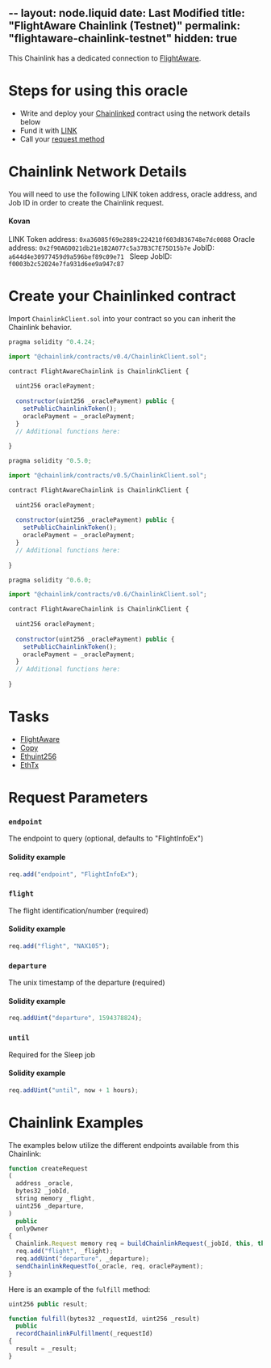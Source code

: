 --
layout: node.liquid
date: Last Modified
title: "FlightAware Chainlink (Testnet)"
permalink: "flightaware-chainlink-testnet"
hidden: true
---
This Chainlink has a dedicated connection to <a href="https://uk.flightaware.com/" target="_blank">FlightAware</a>.

# Steps for using this oracle

- Write and deploy your [Chainlinked](../request-and-receive-data) contract using the network details below
- Fund it with [LINK](../link-token-contracts)
- Call your [request method](#section-chainlink-examples) 

# Chainlink Network Details

You will need to use the following LINK token address, oracle address, and Job ID in order to create the Chainlink request.

#### Kovan
LINK Token address: `0xa36085f69e2889c224210f603d836748e7dc0088`
Oracle address: `0x2f90A6D021db21e1B2A077c5a37B3C7E75D15b7e` 
JobID: `a644d4e30977459d9a596bef89c09e71 `
Sleep JobID: `f0003b2c52024e7fa931d6ee9a947c87`

# Create your Chainlinked contract

Import `ChainlinkClient.sol` into your contract so you can inherit the Chainlink behavior.

```javascript Solidity 4
pragma solidity ^0.4.24;

import "@chainlink/contracts/v0.4/ChainlinkClient.sol";

contract FlightAwareChainlink is ChainlinkClient {
  
  uint256 oraclePayment;
  
  constructor(uint256 _oraclePayment) public {
    setPublicChainlinkToken();
    oraclePayment = _oraclePayment;
  }
  // Additional functions here:
  
}
```
```javascript Solidity 5
pragma solidity ^0.5.0;

import "@chainlink/contracts/v0.5/ChainlinkClient.sol";

contract FlightAwareChainlink is ChainlinkClient {
  
  uint256 oraclePayment;
  
  constructor(uint256 _oraclePayment) public {
    setPublicChainlinkToken();
    oraclePayment = _oraclePayment;
  }
  // Additional functions here:
  
}
```
```javascript Solidity 6
pragma solidity ^0.6.0;

import "@chainlink/contracts/v0.6/ChainlinkClient.sol";

contract FlightAwareChainlink is ChainlinkClient {
  
  uint256 oraclePayment;
  
  constructor(uint256 _oraclePayment) public {
    setPublicChainlinkToken();
    oraclePayment = _oraclePayment;
  }
  // Additional functions here:
  
}
```

# Tasks

- [FlightAware](../external-adapters)
- [Copy](../adapters#section-copy)
- [Ethuint256](../adapters#section-ethuint256)
- [EthTx](../adapters#section-ethtx)

# Request Parameters

### `endpoint`

The endpoint to query (optional, defaults to "FlightInfoEx")

#### Solidity example

```javascript
req.add("endpoint", "FlightInfoEx");
```

### `flight`

The flight identification/number (required)

#### Solidity example

```javascript
req.add("flight", "NAX105");
```

### `departure`

The unix timestamp of the departure (required)

#### Solidity example

```javascript
req.addUint("departure", 1594378824);
```

### `until`

Required for the Sleep job

#### Solidity example

```javascript
req.addUint("until", now + 1 hours);
```

# Chainlink Examples

The examples below utilize the different endpoints available from this Chainlink:

```javascript
function createRequest
(
  address _oracle,
  bytes32 _jobId,
  string memory _flight,
  uint256 _departure,
)
  public
  onlyOwner
{
  Chainlink.Request memory req = buildChainlinkRequest(_jobId, this, this.fulfill.selector);
  req.add("flight", _flight);
  req.addUint("departure", _departure);
  sendChainlinkRequestTo(_oracle, req, oraclePayment);
}
```

Here is an example of the `fulfill` method:

```javascript
uint256 public result;

function fulfill(bytes32 _requestId, uint256 _result)
  public
  recordChainlinkFulfillment(_requestId)
{
  result = _result;
}
```